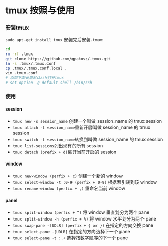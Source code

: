 # tmux 按照与使用
### 安装tmux
`sudo apt-get install tmux`
安装完后安装`.tmux`: 
```bash
cd
rm -rf .tmux
git clone https://github.com/gpakosz/.tmux.git
ln -s .tmux/.tmux.conf
cp .tmux/.tmux.conf.local .
vim .tmux.conf
# 添加下面设置默认zsh打开tmux
# set-option -g default-shell /bin/zsh
```

### 使用
#### session
- `tmux new -s session_name` 创建一个叫做 session_name 的 tmux session
- `tmux attach -t session_name`重新开启叫做 session_name 的 tmux session
- `tmux switch -t session_name`转换到叫做 session_name 的 tmux session
- `tmux list-sessions`列出现有的所有 session
- `tmux detach (prefix + d)`离开当前开启的 session

#### window
- `tmux new-window (perfix + c)` 创建一个新的 window
- `tmux select-window -t :0-9 (perfix + 0-9)` 根据索引转到该 window
- `tmux rename-window (perfix + ,)` 重命名当前 window

#### panel
- `tmux split-window (perfix + “)` 将 window 垂直划分为两个 pane
- `tmux split-window -h (perfix + %)` 将 window 水平划分为两个 pane
- `tmux swap-pane -[UDLR] (perfix + { or })` 在指定的方向交换 pane
- `tmux select-pane -[UDLR]` 在指定的方向选择下一个 pane
- `tmux select-pane -t :.+` 选择按数字顺序的下一个 pane
